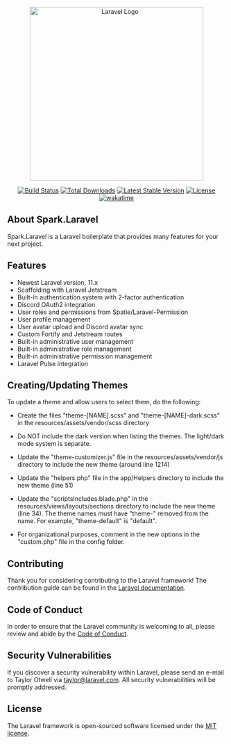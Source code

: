 <p align="center"><a href="https://laravel.com" target="_blank"><img src="https://raw.githubusercontent.com/laravel/art/master/logo-lockup/5%20SVG/2%20CMYK/1%20Full%20Color/laravel-logolockup-cmyk-red.svg" width="400" alt="Laravel Logo"></a></p>

<p align="center">
<a href="https://github.com/laravel/framework/actions"><img src="https://github.com/laravel/framework/workflows/tests/badge.svg" alt="Build Status"></a>
<a href="https://packagist.org/packages/laravel/framework"><img src="https://img.shields.io/packagist/dt/laravel/framework" alt="Total Downloads"></a>
<a href="https://packagist.org/packages/laravel/framework"><img src="https://img.shields.io/packagist/v/laravel/framework" alt="Latest Stable Version"></a>
<a href="https://packagist.org/packages/laravel/framework"><img src="https://img.shields.io/packagist/l/laravel/framework" alt="License"></a>
<a href="https://wakatime.com/badge/user/6036bffc-0f57-4851-9af7-e93443368bc2/project/474936ec-85a8-45f9-9132-8c253a1f48ff"><img src="https://wakatime.com/badge/user/6036bffc-0f57-4851-9af7-e93443368bc2/project/474936ec-85a8-45f9-9132-8c253a1f48ff.svg" alt="wakatime"></a>
</p>

## About Spark.Laravel
Spark.Laravel is a Laravel boilerplate that provides many features for your next project.

## Features
- Newest Laravel version, 11.x
- Scaffolding with Laravel Jetstream
- Built-in authentication system with 2-factor authentication
- Discord OAuth2 integration
- User roles and permissions from Spatie/Laravel-Permission
- User profile management
- User avatar upload and Discord avatar sync
- Custom Fortify and Jetstream routes
- Built-in administrative user management
- Built-in administrative role management
- Built-in administrative permission management
- Laravel Pulse integration


## Creating/Updating Themes
To update a theme and allow users to select them, do the following:
- Create the files "theme-[NAME].scss" and "theme-[NAME]-dark.scss" in the resources/assets/vendor/scss directory
- Do NOT include the dark version when listing the themes. The light/dark mode system is separate.
- Update the "theme-customizer.js" file in the resources/assets/vendor/js directory to include the new theme (around line 1214)
- Update the "helpers.php" file in the app/Helpers directory to include the new theme (line 51)
- Update the "scriptsIncludes.blade.php" in the resources/views/layouts/sections directory to include the new theme (line 34). The theme names must have "theme-" removed 
  from the name. For example, "theme-default" is "default".

- For organizational purposes, comment in the new options in the "custom.php" file in the config folder.
## Contributing

Thank you for considering contributing to the Laravel framework! The contribution guide can be found in the [Laravel documentation](https://laravel.com/docs/contributions).

## Code of Conduct

In order to ensure that the Laravel community is welcoming to all, please review and abide by the [Code of Conduct](https://laravel.com/docs/contributions#code-of-conduct).

## Security Vulnerabilities

If you discover a security vulnerability within Laravel, please send an e-mail to Taylor Otwell via [taylor@laravel.com](mailto:taylor@laravel.com). All security vulnerabilities will be promptly addressed.

## License

The Laravel framework is open-sourced software licensed under the [MIT license](https://opensource.org/licenses/MIT).

